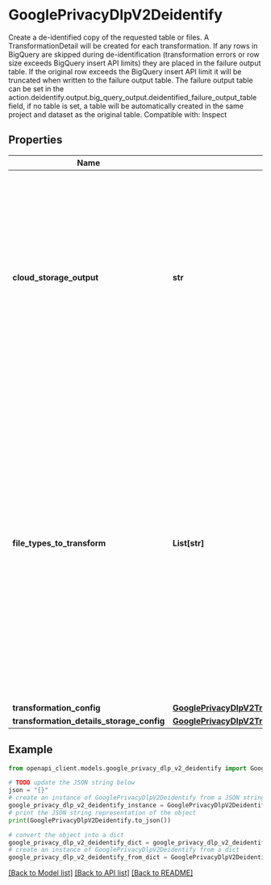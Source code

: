 # GooglePrivacyDlpV2Deidentify

Create a de-identified copy of the requested table or files. A TransformationDetail will be created for each transformation. If any rows in BigQuery are skipped during de-identification (transformation errors or row size exceeds BigQuery insert API limits) they are placed in the failure output table. If the original row exceeds the BigQuery insert API limit it will be truncated when written to the failure output table. The failure output table can be set in the action.deidentify.output.big_query_output.deidentified_failure_output_table field, if no table is set, a table will be automatically created in the same project and dataset as the original table. Compatible with: Inspect

## Properties

Name | Type | Description | Notes
------------ | ------------- | ------------- | -------------
**cloud_storage_output** | **str** | Required. User settable Cloud Storage bucket and folders to store de-identified files. This field must be set for cloud storage deidentification. The output Cloud Storage bucket must be different from the input bucket. De-identified files will overwrite files in the output path. Form of: gs://bucket/folder/ or gs://bucket | [optional] 
**file_types_to_transform** | **List[str]** | List of user-specified file type groups to transform. If specified, only the files with these filetypes will be transformed. If empty, all supported files will be transformed. Supported types may be automatically added over time. If a file type is set in this field that isn&#39;t supported by the Deidentify action then the job will fail and will not be successfully created/started. Currently the only filetypes supported are: IMAGES, TEXT_FILES, CSV, TSV. | [optional] 
**transformation_config** | [**GooglePrivacyDlpV2TransformationConfig**](GooglePrivacyDlpV2TransformationConfig.md) |  | [optional] 
**transformation_details_storage_config** | [**GooglePrivacyDlpV2TransformationDetailsStorageConfig**](GooglePrivacyDlpV2TransformationDetailsStorageConfig.md) |  | [optional] 

## Example

```python
from openapi_client.models.google_privacy_dlp_v2_deidentify import GooglePrivacyDlpV2Deidentify

# TODO update the JSON string below
json = "{}"
# create an instance of GooglePrivacyDlpV2Deidentify from a JSON string
google_privacy_dlp_v2_deidentify_instance = GooglePrivacyDlpV2Deidentify.from_json(json)
# print the JSON string representation of the object
print(GooglePrivacyDlpV2Deidentify.to_json())

# convert the object into a dict
google_privacy_dlp_v2_deidentify_dict = google_privacy_dlp_v2_deidentify_instance.to_dict()
# create an instance of GooglePrivacyDlpV2Deidentify from a dict
google_privacy_dlp_v2_deidentify_from_dict = GooglePrivacyDlpV2Deidentify.from_dict(google_privacy_dlp_v2_deidentify_dict)
```
[[Back to Model list]](../README.md#documentation-for-models) [[Back to API list]](../README.md#documentation-for-api-endpoints) [[Back to README]](../README.md)


